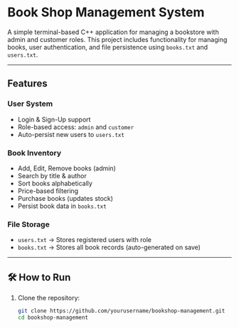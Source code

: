 # Book Shop Management System

A simple terminal-based C++ application for managing a bookstore with admin and customer roles. This project includes functionality for managing books, user authentication, and file persistence using `books.txt` and `users.txt`.

---

## Features

### User System
- Login & Sign-Up support
- Role-based access: `admin` and `customer`
- Auto-persist new users to `users.txt`

### Book Inventory
- Add, Edit, Remove books (admin)
- Search by title & author
- Sort books alphabetically
- Price-based filtering
- Purchase books (updates stock)
- Persist book data in `books.txt`

### File Storage
- `users.txt` → Stores registered users with role
- `books.txt` → Stores all book records (auto-generated on save)

---

## 🛠️ How to Run

1. Clone the repository:
   ```bash
   git clone https://github.com/yourusername/bookshop-management.git
   cd bookshop-management
